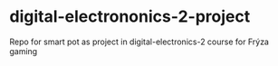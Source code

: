 # digital-electrononics-2-project
Repo for smart pot as project in digital-electronics-2 course for Frýza gaming
